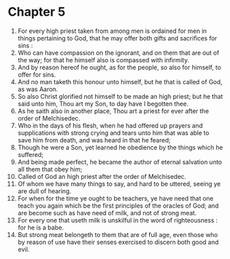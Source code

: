 # Chapter 5

1. For every high priest taken from among men is ordained for men in things pertaining to God, that he may offer both gifts and sacrifices for sins :
2. Who can have compassion on the ignorant, and on them that are out of the way; for that he himself also is compassed with infirmity.
3. And by reason hereof he ought, as for the people, so also for himself, to offer for sins.
4. And no man taketh this honour unto himself, but he that is called of God, as was Aaron.
5. So also Christ glorified not himself to be made an high priest; but he that said unto him, Thou art my Son, to day have I begotten thee.
6. As he saith also in another place, Thou art a priest for ever after the order of Melchisedec.
7. Who in the days of his flesh, when he had offered up prayers and supplications with strong crying and tears unto him that was able to save him from death, and was heard in that he feared;
8. Though he were a Son, yet learned he obedience by the things which he suffered;
9. And being made perfect, he became the author of eternal salvation unto all them that obey him;
10. Called of God an high priest after the order of Melchisedec.
11. Of whom we have many things to say, and hard to be uttered, seeing ye are dull of hearing.
12. For when for the time ye ought to be teachers, ye have need that one teach you again which be the first principles of the oracles of God; and are become such as have need of milk, and not of strong meat.
13. For every one that useth milk is unskilful in the word of righteousness : for he is a babe.
14. But strong meat belongeth to them that are of full age, even those who by reason of use have their senses exercised to discern both good and evil.

